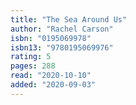 ```yaml
---
title: "The Sea Around Us"
author: "Rachel Carson"
isbn: "0195069978"
isbn13: "9780195069976"
rating: 5
pages: 288
read: "2020-10-10"
added: "2020-09-03"
---
```



